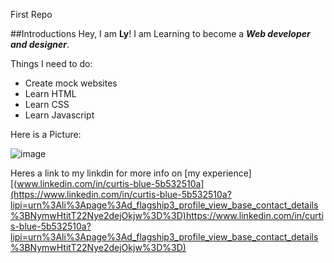 
First Repo

##Introductions
Hey, I am **Ly**! I am Learning to become a _**Web developer and designer**_.

Things I need to do:
* Create mock websites
* Learn HTML
* Learn CSS
* Learn Javascript

Here is a Picture:

![image](https://github.com/Ly-webl/new-Repo/assets/109130884/2781ce30-aaad-45df-bea0-8bfe89be23b6)


Heres a link to my linkdin for more info on [my experience][(www.linkedin.com/in/curtis-blue-5b532510a](https://www.linkedin.com/in/curtis-blue-5b532510a?lipi=urn%3Ali%3Apage%3Ad_flagship3_profile_view_base_contact_details%3BNymwHtitT22Nye2dejOkjw%3D%3D)https://www.linkedin.com/in/curtis-blue-5b532510a?lipi=urn%3Ali%3Apage%3Ad_flagship3_profile_view_base_contact_details%3BNymwHtitT22Nye2dejOkjw%3D%3D)
